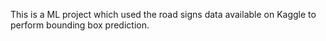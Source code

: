 This is a ML project which used the road signs data available on Kaggle to perform bounding box prediction.
